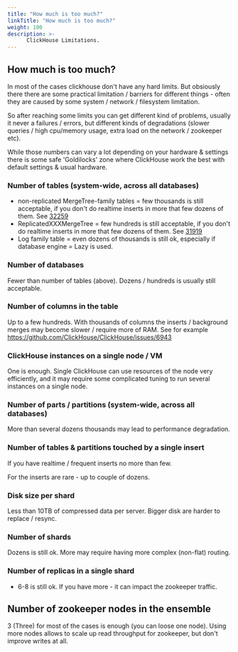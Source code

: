 ```yaml
---
title: "How much is too much?"
linkTitle: "How much is too much?"
weight: 100
description: >-
      ClickHouse Limitations.
---
```


## How much is too much?

In most of the cases clickhouse don't have any hard limits. But obsiously there there are some practical limitation / barriers for different things - often they are caused by some system / network / filesystem limitation.

So after reaching some limits you can get different kind of problems, usually it never a failures / errors, but different kinds of degradations (slower queries / high cpu/memory usage, extra load on the network / zookeeper etc).

While those numbers can vary a lot depending on your hardware & settings there is some safe 'Goldilocks' zone where ClickHouse work the best with default settings & usual hardware.

### Number of tables (system-wide, across all databases)

- non-replicated MergeTree-family tables = few thousands is still acceptable, if you don't do realtime inserts in more that few dozens of them. See [32259](https://github.com/ClickHouse/ClickHouse/issues/32259)
- ReplicatedXXXMergeTree = few hundreds is still acceptable, if you don't do realtime inserts in more that few dozens of them. See [31919](https://github.com/ClickHouse/ClickHouse/issues/31919)
- Log family table = even dozens of thousands is still ok, especially if database engine = Lazy is used.

### Number of databases 

Fewer than number of tables (above). Dozens / hundreds is usually still acceptable.

### Number of columns in the table

Up to a few hundreds. With thousands of columns the inserts / background merges may become slower / require more of RAM. See for example https://github.com/ClickHouse/ClickHouse/issues/6943

### ClickHouse instances on a single node / VM

One is enough. Single ClickHouse can use resources of the node very efficiently, and it may require some complicated tuning to run several instances on a single node.

### Number of parts / partitions (system-wide, across all databases)

More than several dozens thousands may lead to performance degradation.

### Number of tables & partitions touched by a single insert

If you have realtime / frequent inserts no more than few. 

For the inserts are rare - up to couple of dozens.

### Disk size per shard

Less than 10TB of compressed data per server. Bigger disk are harder to replace / resync. 

### Number of shards

Dozens is still ok. More may require having more complex (non-flat) routing.

### Number of replicas in a single shard 

- 6-8 is still ok. If you have more - it can impact the zookeeper traffic.

## Number of zookeeper nodes in the ensemble 

3 (Three) for most of the cases is enough (you can loose one node). Using more nodes allows to scale up read throughput for zookeeper, but don't improve writes at all.

